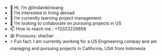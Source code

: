- 👋 Hi, I’m @lindainkiriwang
- 👀 I’m interested in living abroad
- 🌱 I’m currently learning project management
- 💞️ I’m looking to collaborate on pursuing projects in US
- 📫 How to reach me : +13323228858
- 😄 Pronouns: she/her
- ⚡ Fun fact: I am currently working for a US Engineering compay and am managing and pursuing projects in California, USA from Indonesia

<!---
lindainkiriwang/lindainkiriwang is a ✨ special ✨ repository because its `README.md` (this file) appears on your GitHub profile.
You can click the Preview link to take a look at your changes.
--->
